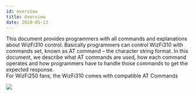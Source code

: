 ```yaml
---
id: overview
title: Overview
date: 2020-05-13
---
```


This document provides programmers with all commands and explanations
about WizFi310 control. Basically programmers can control WizFi310 with
commands set, known as AT command – the character string format. In this
document, we describe what AT commands are used, how each command
operates and how programmers have to handle those commands to get the
expected response.  
For WizFi250 fans, the WizFi310 comes with compatible AT Commands
  
![](https://d3cmhcsnvv7jc.cloudfront.net/docs/img/products/wizfi310/wizfi310-evb.png)
